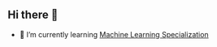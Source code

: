 ## Hi there 👋



- 🌱 I’m currently learning <a href="https://www.coursera.org/specializations/machine-learning-introduction"> Machine Learning Specialization </a>

